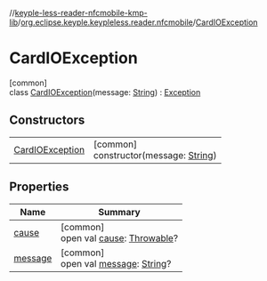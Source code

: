 //[keyple-less-reader-nfcmobile-kmp-lib](../../../index.md)/[org.eclipse.keyple.keypleless.reader.nfcmobile](../index.md)/[CardIOException](index.md)

# CardIOException

[common]\
class [CardIOException](index.md)(message: [String](https://kotlinlang.org/api/latest/jvm/stdlib/kotlin/-string/index.html)) : [Exception](https://kotlinlang.org/api/latest/jvm/stdlib/kotlin/-exception/index.html)

## Constructors

| | |
|---|---|
| [CardIOException](-card-i-o-exception.md) | [common]<br>constructor(message: [String](https://kotlinlang.org/api/latest/jvm/stdlib/kotlin/-string/index.html)) |

## Properties

| Name | Summary |
|---|---|
| [cause](index.md#-654012527%2FProperties%2F345188675) | [common]<br>open val [cause](index.md#-654012527%2FProperties%2F345188675): [Throwable](https://kotlinlang.org/api/latest/jvm/stdlib/kotlin/-throwable/index.html)? |
| [message](index.md#1824300659%2FProperties%2F345188675) | [common]<br>open val [message](index.md#1824300659%2FProperties%2F345188675): [String](https://kotlinlang.org/api/latest/jvm/stdlib/kotlin/-string/index.html)? |
